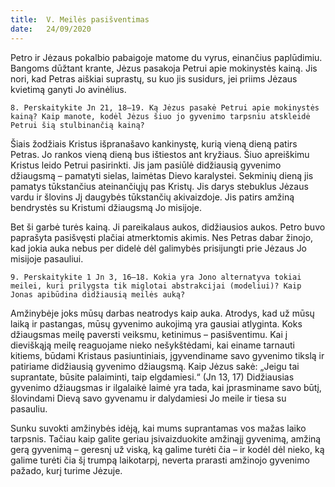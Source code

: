 ```yaml
---
title:  V. Meilės pasišventimas
date:   24/09/2020
---
```


Petro ir Jėzaus pokalbio pabaigoje matome du vyrus, einančius paplūdimiu. Bangoms dūžtant krante, Jėzus pasakoja Petrui apie mokinystės kainą. Jis nori, kad Petras aiškiai suprastų, su kuo jis susidurs, jei priims Jėzaus kvietimą ganyti Jo avinėlius.

`8. Perskaitykite Jn 21, 18–19. Ką Jėzus pasakė Petrui apie mokinystės kainą? Kaip manote, kodėl Jėzus šiuo jo gyvenimo tarpsniu atskleidė Petrui šią stulbinančią kainą?`
														
Šiais žodžiais Kristus išpranašavo kankinystę, kurią vieną dieną patirs Petras. Jo rankos vieną dieną bus ištiestos ant kryžiaus. Šiuo apreiškimu Kristus leido Petrui pasirinkti. Jis jam pasiūlė didžiausią gyvenimo džiaugsmą – pamatyti sielas, laimėtas Dievo karalystei. Sekminių dieną jis pamatys tūkstančius ateinančiųjų pas Kristų. Jis darys stebuklus Jėzaus vardu ir šlovins Jį daugybės tūkstančių akivaizdoje. Jis patirs amžiną bendrystės su Kristumi džiaugsmą Jo misijoje.

Bet ši garbė turės kainą. Ji pareikalaus aukos, didžiausios aukos. Petro buvo paprašyta pasišvęsti plačiai atmerktomis akimis. Nes Petras dabar žinojo, kad jokia auka nebus per didelė dėl galimybės prisijungti prie Jėzaus Jo misijoje pasauliui.

`9. Perskaitykite 1 Jn 3, 16–18. Kokia yra Jono alternatyva tokiai meilei, kuri prilygsta tik miglotai abstrakcijai (modeliui)? Kaip Jonas apibūdina didžiausią meilės auką?`
														
Amžinybėje joks mūsų darbas neatrodys kaip auka. Atrodys, kad už mūsų laiką ir pastangas, mūsų gyvenimo aukojimą yra gausiai atlyginta. Koks džiaugsmas meilę paversti veiksmu, ketinimus – pasišventimu. Kai į dieviškąją meilę reaguojame nieko nešykštėdami, kai einame tarnauti kitiems, būdami Kristaus pasiuntiniais, įgyvendiname savo gyvenimo tikslą ir patiriame didžiausią gyvenimo džiaugsmą. Kaip Jėzus sakė: „Jeigu tai suprantate, būsite palaiminti, taip elgdamiesi.“ (Jn 13, 17) Didžiausias gyvenimo džiaugsmas ir ilgalaikė laimė yra tada, kai įprasminame savo būtį, šlovindami Dievą savo gyvenamu ir dalydamiesi Jo meile ir tiesa su pasauliu.

Sunku suvokti amžinybės idėją, kai mums suprantamas vos mažas laiko tarpsnis. Tačiau kaip galite geriau įsivaizduokite amžinąjį gyvenimą, amžiną gerą gyvenimą – geresnį už viską, ką galime turėti čia – ir kodėl dėl nieko, ką galime turėti čia šį trumpą laikotarpį, neverta prarasti amžinojo gyvenimo pažado, kurį turime Jėzuje.
